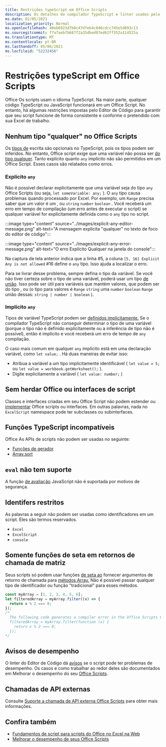 ```yaml
---
title: Restrições typeScript em Office Scripts
description: Os detalhes do compilador TypeScript e linter usados pelo editor de código Office Scripts.
ms.date: 02/05/2021
localization_priority: Normal
ms.openlocfilehash: 40eb6923d7b0c47dfeb4c846cdcc745e5d893c13
ms.sourcegitcommit: f7a7aebfb687f2a35dbed07ed62ff352a114525a
ms.translationtype: MT
ms.contentlocale: pt-BR
ms.lasthandoff: 05/06/2021
ms.locfileid: "52232456"
---
```

# <a name="typescript-restrictions-in-office-scripts"></a>Restrições typeScript em Office Scripts

Office Os scripts usam o idioma TypeScript. Na maior parte, qualquer código TypeScript ou JavaScript funcionará em um Office Script. No entanto, há algumas restrições impostas pelo Editor de Código para garantir que seu script funcione de forma consistente e conforme o pretendido com sua Excel de trabalho.

## <a name="no-any-type-in-office-scripts"></a>Nenhum tipo "qualquer" no Office Scripts

Os [tipos de](https://www.typescriptlang.org/docs/handbook/typescript-in-5-minutes.html) escrita são opcionais no TypeScript, pois os tipos podem ser inferidos. No entanto, Office script exige que uma variável não possa ser [do tipo qualquer](https://www.typescriptlang.org/docs/handbook/basic-types.html#any). Tanto explícito quanto `any` implícito não são permitidos em um Office Script. Esses casos são relatados como erros.

### <a name="explicit-any"></a>Explícito `any`

Não é possível declarar explicitamente que uma variável seja do tipo `any` Office Scripts (ou seja, `let someVariable: any;` ). O `any` tipo causa problemas quando processado por Excel. Por exemplo, um `Range` precisa saber que um valor é um , ou `string` `number` `boolean` . Você receberá um erro em tempo de compilação (um erro antes de executar o script) se qualquer variável for explicitamente definida como o `any` tipo no script.

:::image type="content" source="../images/explicit-any-editor-message.png" alt-text="A mensagem explícita &quot;qualquer&quot; no texto de foco do editor de código":::

:::image type="content" source="../images/explicit-any-error-message.png" alt-text="O erro Explícito Qualquer na janela do console":::

Na captura de tela anterior indica que a linha #5, a coluna `[5, 16] Explicit Any is not allowed` #16 define o `any` tipo. Isso ajuda a localizar o erro.

Para se livrar desse problema, sempre defina o tipo da variável. Se você não tiver certeza sobre o tipo de uma variável, poderá usar um tipo [de união](https://www.typescriptlang.org/docs/handbook/unions-and-intersections.html). Isso pode ser útil para variáveis que mantém valores, que podem ser do tipo , ou (o tipo para valores é `Range` `string` uma `number` `boolean` `Range` união dessas: `string | number | boolean` ).

### <a name="implicit-any"></a>Implícito `any`

Tipos de variável TypeScript podem ser [definidos implicitamente.](https://www.typescriptlang.org/docs/handbook/type-inference.html) Se o compilador TypeScript não conseguir determinar o tipo de uma variável (porque o tipo não é definido explicitamente ou a inferência de tipo não é possível), então é implícito e você receberá um erro de tempo de `any` compilação.

O caso mais comum em qualquer `any` implícito está em uma declaração variável, como `let value;` . Há duas maneiras de evitar isso:

* Atribua a variável a um tipo implicitamente identificável ( `let value = 5;` ou `let value = workbook.getWorksheet();` ).
* Digite explicitamente a variável ( `let value: number;` )

## <a name="no-inheriting-office-script-classes-or-interfaces"></a>Sem herdar Office ou interfaces de script

Classes e interfaces criadas em seu Office Script não podem estender ou [implementar](https://www.typescriptlang.org/docs/handbook/classes.html#inheritance) Office scripts ou interfaces. Em outras palavras, nada no `ExcelScript` namespace pode ter subclasses ou subinterfaces.

## <a name="incompatible-typescript-functions"></a>Funções TypeScript incompatíveis

Office As APIs de scripts não podem ser usadas no seguinte:

* [Funções de gerador](https://developer.mozilla.org/docs/Web/JavaScript/Guide/Iterators_and_Generators#generator_functions)
* [Array.sort](https://developer.mozilla.org/docs/Web/JavaScript/Reference/Global_Objects/Array/sort)

## <a name="eval-is-not-supported"></a>`eval` não tem suporte

A função [de avaliação](https://developer.mozilla.org/docs/Web/JavaScript/Reference/Global_Objects/eval) JavaScript não é suportada por motivos de segurança.

## <a name="restricted-identifers"></a>Identifers restritos

As palavras a seguir não podem ser usadas como identificadores em um script. Eles são termos reservados.

* `Excel`
* `ExcelScript`
* `console`

## <a name="only-arrow-functions-in-array-callbacks"></a>Somente funções de seta em retornos de chamada de matriz

Seus scripts só podem usar funções [de seta ao](https://developer.mozilla.org/docs/Web/JavaScript/Reference/Functions/Arrow_functions) fornecer argumentos de retorno de chamada para [métodos Array.](https://developer.mozilla.org/docs/Web/JavaScript/Reference/Global_Objects/Array) Não é possível passar qualquer tipo de identificador ou função "tradicional" para esses métodos.

```TypeScript
const myArray = [1, 2, 3, 4, 5, 6];
let filteredArray = myArray.filter((x) => {
  return x % 2 === 0;
});
/*
  The following code generates a compiler error in the Office Scripts Code Editor.
  filteredArray = myArray.filter(function (x) {
    return x % 2 === 0;
  });
*/
```

## <a name="performance-warnings"></a>Avisos de desempenho

O linter do Editor de Código dá [avisos](https://wikipedia.org/wiki/Lint_(software)) se o script pode ter problemas de desempenho. Os casos e como trabalhar ao redor deles são documentados em Melhorar o desempenho do seu [Office Scripts](web-client-performance.md).

## <a name="external-api-calls"></a>Chamadas de API externas

Consulte [Suporte a chamada de API externa Office Scripts](external-calls.md) para obter mais informações.

## <a name="see-also"></a>Confira também

* [Fundamentos de script para scripts do Office no Excel na Web](scripting-fundamentals.md)
* [Melhorar o desempenho de seus Office Scripts](web-client-performance.md)
